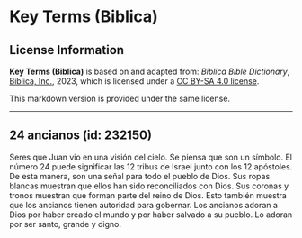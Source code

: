 # Key Terms (Biblica)

## License Information

**Key Terms (Biblica)** is based on and adapted from: _Biblica Bible Dictionary_, [Biblica, Inc.](https://www.biblica.com/), 2023, which is licensed under a [CC BY-SA 4.0 license](https://creativecommons.org/licenses/by-sa/4.0/legalcode.en).

This markdown version is provided under the same license.



--------------------------------

## 24 ancianos (id: 232150)

Seres que Juan vio en una visión del cielo. Se piensa que son un símbolo. El número 24 puede significar las 12 tribus de Israel junto con los 12 apóstoles. De esta manera, son una señal para todo el pueblo de Dios. Sus ropas blancas muestran que ellos han sido reconciliados con Dios. Sus coronas y tronos muestran que forman parte del reino de Dios. Esto también muestra que los ancianos tienen autoridad para gobernar. Los ancianos adoran a Dios por haber creado el mundo y por haber salvado a su pueblo. Lo adoran por ser santo, grande y digno.


